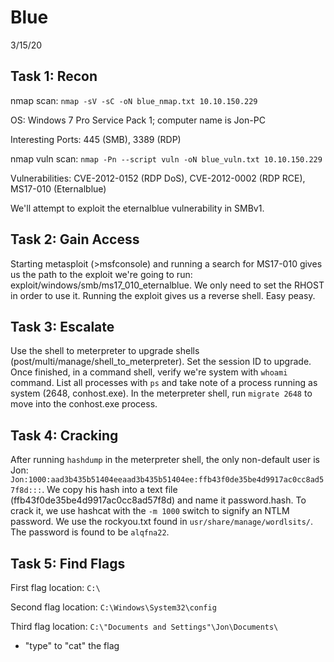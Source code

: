 # Blue
3/15/20

## Task 1: Recon
nmap scan: `nmap -sV -sC -oN blue_nmap.txt 10.10.150.229`

OS: Windows 7 Pro Service Pack 1; computer name is Jon-PC

Interesting Ports: 445 (SMB), 3389 (RDP)

nmap vuln scan: `nmap -Pn --script vuln -oN blue_vuln.txt 10.10.150.229`

Vulnerabilities: CVE-2012-0152 (RDP DoS), CVE-2012-0002 (RDP RCE), MS17-010 (Eternalblue)

We'll attempt to exploit the eternalblue vulnerability in SMBv1.

## Task 2: Gain Access
Starting metasploit (>msfconsole) and running a search for MS17-010 gives us the path to the exploit we're going to run: exploit/windows/smb/ms17_010_eternalblue. We only need to set the RHOST in order to use it. Running the exploit gives us a reverse shell. Easy peasy.

## Task 3: Escalate
Use the shell to meterpreter to upgrade shells (post/multi/manage/shell_to_meterpreter). Set the session ID to upgrade. Once finished, in a command shell, verify we're system with `whoami` command. List all processes with `ps` and take note of a process running as system (2648, conhost.exe). In the meterpreter shell, run `migrate 2648` to move into the conhost.exe process.

## Task 4: Cracking
After running `hashdump` in the meterpreter shell, the only non-default user is Jon: `Jon:1000:aad3b435b51404eeaad3b435b51404ee:ffb43f0de35be4d9917ac0cc8ad57f8d:::`. We copy his hash into a text file (ffb43f0de35be4d9917ac0cc8ad57f8d) and name it password.hash. To crack it, we use hashcat with the `-m 1000` switch to signify an NTLM password. We use the rockyou.txt found in `usr/share/manage/wordlsits/`. The password is found to be `alqfna22`.

## Task 5: Find Flags

First flag location: `C:\`

Second flag location: `C:\Windows\System32\config`

Third flag location: `C:\"Documents and Settings"\Jon\Documents\`

* "type" to "cat" the flag
